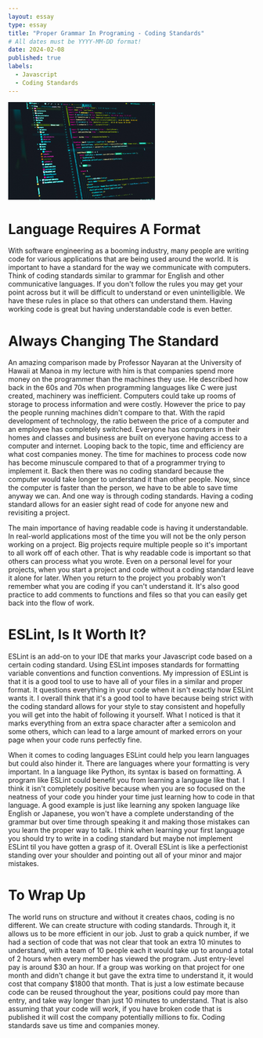 ```yaml
---
layout: essay
type: essay
title: "Proper Grammar In Programing - Coding Standards"
# All dates must be YYYY-MM-DD format!
date: 2024-02-08
published: true
labels:
  - Javascript
  - Coding Standards
---
```


<img width="300px" class="rounded float-start pe-4" src="../img/javascript_code.webp">

# Language Requires A Format

With software engineering as a booming industry, many people are writing code for various applications that are being used around the world. It is important to have a standard for the way we communicate with computers. Think of coding standards similar to grammar for English and other communicative languages. If you don't follow the rules you may get your point across but it will be difficult to understand or even unintelligible. We have these rules in place so that others can understand them. Having working code is great but having understandable code is even better.

# Always Changing The Standard

An amazing comparison made by Professor Nayaran at the University of Hawaii at Manoa in my lecture with him is that companies spend more money on the programmer than the machines they use. He described how back in the 60s and 70s when programming languages like C were just created, machinery was inefficient. Computers could take up rooms of storage to process information and were costly. However the price to pay the people running machines didn't compare to that. With the rapid development of technology, the ratio between the price of a computer and an employee has completely switched. Everyone has computers in their homes and classes and business are built on everyone having access to a computer and internet. Looping back to the topic, time and  efficiency are what cost companies money. The time for machines to process code now has become minuscule compared to that of a programmer trying to implement it. Back then there was no coding standard because the computer would take longer to understand it than other people. Now, since the computer is faster than the person, we have to be able to save time anyway we can. And one way is through coding standards. Having a coding standard allows for an easier sight read of code for anyone new and revisiting a project.

The main importance of having readable code is having it understandable. In real-world applications most of the time you will not be the only person working on a project. Big projects require multiple people so it's important to all work off of each other. That is why readable code is important so that others can process what you wrote. Even on a personal level for your projects, when you start a project and code without a coding standard leave it alone for later. When you return to the project you probably won't remember what you are coding if you can't understand it. It's also good practice to add comments to functions and files so that you can easily get back into the flow of work.

# ESLint, Is It Worth It?

ESLint is an add-on to your IDE that marks your Javascript code based on a certain coding standard. Using ESLint imposes standards for formatting variable conventions and function conventions. My impression of ESLint is that it is a good tool to use to have all of your files in a similar and proper format. It questions everything in your code when it isn't exactly how ESLint wants it. I overall think that it's a good tool to have because being strict with the coding standard allows for your style to stay consistent and hopefully you will get into the habit of following it yourself. What I noticed is that it marks everything from an extra space character after a semicolon and some others, which can lead to a large amount of marked errors on your page when your code runs perfectly fine.

When it comes to coding languages ESLint could help you learn languages but could also hinder it. There are languages where your formatting is very important. In a language like Python, its syntax is based on formatting. A program like ESLint could benefit you from learning a language like that. I think it isn't completely positive because when you are so focused on the neatness of your code you hinder your time just learning how to code in that language. A good example is just like learning any spoken language like English or Japanese, you won't have a complete understanding of the grammar but over time through speaking it and making those mistakes can you learn the proper way to talk. I think when learning your first language you should try to write in a coding standard but maybe not implement ESLint til you have gotten a grasp of it. Overall ESLint is like a perfectionist standing over your shoulder and pointing out all of your minor and major mistakes.

# To Wrap Up

The world runs on structure and without it creates chaos, coding is no different. We can create structure with coding standards. Through it, it allows us to be more efficient in our job. Just to grab a quick number, if we had a section of code that was not clear that took an extra 10 minutes to understand, with a team of 10 people each it would take up to around a total of 2 hours when every member has viewed the program. Just entry-level pay is around $30 an hour. If a group was working on that project for one month and didn't change it but gave the extra time to understand it, it would cost that company $1800 that month. That is just a low estimate because code can be reused throughout the year, positions could pay more than entry, and take way longer than just 10 minutes to understand. That is also assuming that your code will work, if you have broken code that is published it will cost the company potentially millions to fix. Coding standards save us time and companies money.
